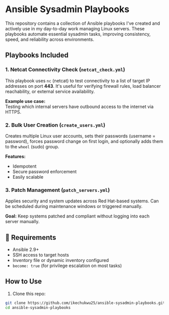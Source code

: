 # Ansible Sysadmin Playbooks

This repository contains a collection of Ansible playbooks I've created and actively use in my day-to-day work managing Linux servers. These playbooks automate essential sysadmin tasks, improving consistency, speed, and reliability across environments.

## Playbooks Included

### 1. Netcat Connectivity Check (`netcat_check.yml`)
This playbook uses `nc` (netcat) to test connectivity to a list of target IP addresses on port **443**. It's useful for verifying firewall rules, load balancer reachability, or external service availability.

**Example use case:**  
Testing which internal servers have outbound access to the internet via HTTPS.

### 2. Bulk User Creation (`create_users.yml`)
Creates multiple Linux user accounts, sets their passwords (username = password), forces password change on first login, and optionally adds them to the `wheel` (sudo) group.

**Features:**
- Idempotent
- Secure password enforcement
- Easily scalable

### 3. Patch Management (`patch_servers.yml`)
Applies security and system updates across Red Hat-based systems. Can be scheduled during maintenance windows or triggered manually.

**Goal:** Keep systems patched and compliant without logging into each server manually.

## 🔧 Requirements

- Ansible 2.9+  
- SSH access to target hosts  
- Inventory file or dynamic inventory configured  
- `become: true` (for privilege escalation on most tasks)

## How to Use

1. Clone this repo:

```bash
git clone https://github.com/ikechukwu25/ansible-sysadmin-playbooks.git
cd ansible-sysadmin-playbooks
